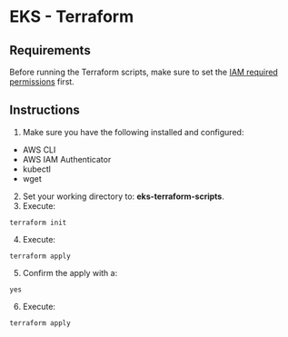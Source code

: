 # EKS - Terraform

## Requirements

Before running the Terraform scripts, make sure to set the [IAM required permissions](./iam-required-permissions.md) first.

## Instructions

1. Make sure you have the following installed and configured:
- AWS CLI
- AWS IAM Authenticator
- kubectl
- wget 
2. Set your working directory to: **eks-terraform-scripts**.
3. Execute:
```shell
terraform init
```
4. Execute:
```shell
terraform apply
```
5. Confirm the apply with a:
```shell
yes
```
6. Execute:
```shell
terraform apply
```
